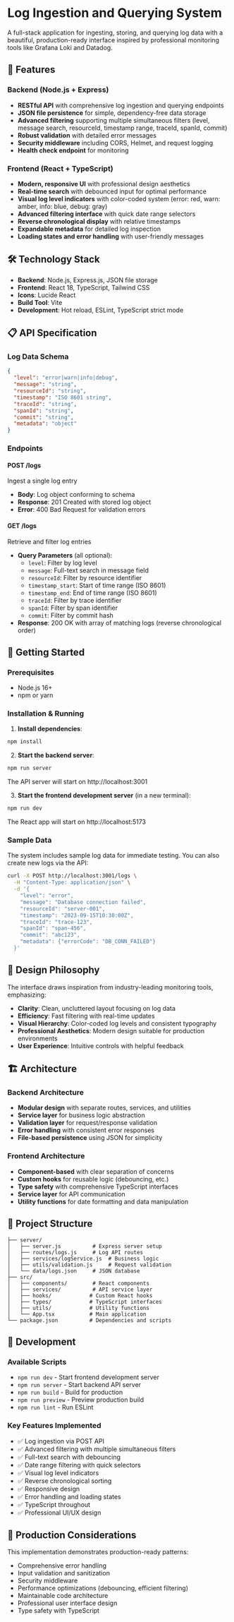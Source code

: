 # Log Ingestion and Querying System

A full-stack application for ingesting, storing, and querying log data with a beautiful, production-ready interface inspired by professional monitoring tools like Grafana Loki and Datadog.

## 🚀 Features

### Backend (Node.js + Express)
- **RESTful API** with comprehensive log ingestion and querying endpoints
- **JSON file persistence** for simple, dependency-free data storage
- **Advanced filtering** supporting multiple simultaneous filters (level, message search, resourceId, timestamp range, traceId, spanId, commit)
- **Robust validation** with detailed error messages
- **Security middleware** including CORS, Helmet, and request logging
- **Health check endpoint** for monitoring

### Frontend (React + TypeScript)
- **Modern, responsive UI** with professional design aesthetics
- **Real-time search** with debounced input for optimal performance
- **Visual log level indicators** with color-coded system (error: red, warn: amber, info: blue, debug: gray)
- **Advanced filtering interface** with quick date range selectors
- **Reverse chronological display** with relative timestamps
- **Expandable metadata** for detailed log inspection
- **Loading states and error handling** with user-friendly messages

## 🛠 Technology Stack

- **Backend**: Node.js, Express.js, JSON file storage
- **Frontend**: React 18, TypeScript, Tailwind CSS
- **Icons**: Lucide React
- **Build Tool**: Vite
- **Development**: Hot reload, ESLint, TypeScript strict mode

## 📋 API Specification

### Log Data Schema
```json
{
  "level": "error|warn|info|debug",
  "message": "string",
  "resourceId": "string", 
  "timestamp": "ISO 8601 string",
  "traceId": "string",
  "spanId": "string", 
  "commit": "string",
  "metadata": "object"
}
```

### Endpoints

#### POST /logs
Ingest a single log entry
- **Body**: Log object conforming to schema
- **Response**: 201 Created with stored log object
- **Error**: 400 Bad Request for validation errors

#### GET /logs
Retrieve and filter log entries
- **Query Parameters** (all optional):
  - `level`: Filter by log level
  - `message`: Full-text search in message field
  - `resourceId`: Filter by resource identifier
  - `timestamp_start`: Start of time range (ISO 8601)
  - `timestamp_end`: End of time range (ISO 8601)
  - `traceId`: Filter by trace identifier
  - `spanId`: Filter by span identifier
  - `commit`: Filter by commit hash
- **Response**: 200 OK with array of matching logs (reverse chronological order)

## 🚦 Getting Started

### Prerequisites
- Node.js 16+ 
- npm or yarn

### Installation & Running

1. **Install dependencies**:
```bash
npm install
```

2. **Start the backend server**:
```bash
npm run server
```
The API server will start on http://localhost:3001

3. **Start the frontend development server** (in a new terminal):
```bash
npm run dev  
```
The React app will start on http://localhost:5173

### Sample Data
The system includes sample log data for immediate testing. You can also create new logs via the API:

```bash
curl -X POST http://localhost:3001/logs \
  -H "Content-Type: application/json" \
  -d '{
    "level": "error",
    "message": "Database connection failed",
    "resourceId": "server-001", 
    "timestamp": "2023-09-15T10:30:00Z",
    "traceId": "trace-123",
    "spanId": "span-456",
    "commit": "abc123",
    "metadata": {"errorCode": "DB_CONN_FAILED"}
  }'
```

## 🎨 Design Philosophy

The interface draws inspiration from industry-leading monitoring tools, emphasizing:

- **Clarity**: Clean, uncluttered layout focusing on log data
- **Efficiency**: Fast filtering with real-time updates
- **Visual Hierarchy**: Color-coded log levels and consistent typography
- **Professional Aesthetics**: Modern design suitable for production environments
- **User Experience**: Intuitive controls with helpful feedback

## 🏗 Architecture

### Backend Architecture
- **Modular design** with separate routes, services, and utilities
- **Service layer** for business logic abstraction
- **Validation layer** for request/response validation
- **Error handling** with consistent error responses
- **File-based persistence** using JSON for simplicity

### Frontend Architecture  
- **Component-based** with clear separation of concerns
- **Custom hooks** for reusable logic (debouncing, etc.)
- **Type safety** with comprehensive TypeScript interfaces
- **Service layer** for API communication
- **Utility functions** for date formatting and data manipulation

## 📁 Project Structure

```
├── server/
│   ├── server.js          # Express server setup
│   ├── routes/logs.js     # Log API routes
│   ├── services/logService.js  # Business logic
│   ├── utils/validation.js     # Request validation
│   └── data/logs.json     # JSON database
├── src/
│   ├── components/        # React components
│   ├── services/          # API service layer
│   ├── hooks/            # Custom React hooks
│   ├── types/            # TypeScript interfaces
│   ├── utils/            # Utility functions
│   └── App.tsx           # Main application
└── package.json          # Dependencies and scripts
```

## 🔧 Development

### Available Scripts
- `npm run dev` - Start frontend development server
- `npm run server` - Start backend API server  
- `npm run build` - Build for production
- `npm run preview` - Preview production build
- `npm run lint` - Run ESLint

### Key Features Implemented
- ✅ Log ingestion via POST API
- ✅ Advanced filtering with multiple simultaneous filters
- ✅ Full-text search with debouncing
- ✅ Date range filtering with quick selectors
- ✅ Visual log level indicators
- ✅ Reverse chronological sorting
- ✅ Responsive design
- ✅ Error handling and loading states
- ✅ TypeScript throughout
- ✅ Professional UI/UX design

## 🎯 Production Considerations

This implementation demonstrates production-ready patterns:
- Comprehensive error handling
- Input validation and sanitization  
- Security middleware
- Performance optimizations (debouncing, efficient filtering)
- Maintainable code architecture
- Professional user interface design
- Type safety with TypeScript